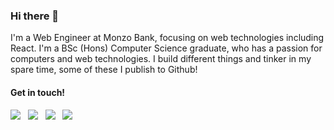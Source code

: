 ### Hi there 👋

I'm a Web Engineer at Monzo Bank, focusing on web technologies including React. I'm a BSc (Hons) Computer Science graduate, who has a passion for computers and web technologies. I build different things and tinker in my spare time, some of these I publish to Github!

#### Get in touch!
<a href="https://www.linkedin.com/in/stuartajd/"><img src="https://img.shields.io/badge/LinkedIn-/in/stuartajd-informational?style=flat-square"></a>&nbsp;&nbsp;
<a href="https://twitter.com/stuartajd"><img src="https://img.shields.io/badge/Twitter-@stuartajd-blue?style=flat-square"></a>&nbsp;&nbsp;
<a href="mailto:me@stuartd.co.uk"><img src="https://img.shields.io/badge/Email-me@stuartd.co.uk-critical?style=flat-square"></a>&nbsp;&nbsp;
<a href="https://www.stuartd.co.uk"><img src="https://img.shields.io/badge/Web-www.stuartd.co.uk-blueviolet?style=flat-square"></a>
